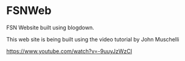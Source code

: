 # FSNWeb
FSN Website built using blogdown.

This web site is being built using the video tutorial by John Muschelli

https://www.youtube.com/watch?v=-9uuyJzWzCI

